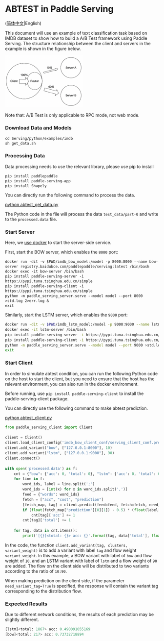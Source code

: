 # ABTEST in Paddle Serving

([简体中文](./ABTest_CN.md)|English)

This document will use an example of text classification task based on IMDB dataset to show how to build a A/B Test framework using Paddle Serving. The structure relationship between the client and servers in the example is shown in the figure below.

<img src="../images/abtest.png" style="zoom:25%;" />

Note that:  A/B Test is only applicable to RPC mode, not web mode.

### Download Data and Models

```shell
cd Serving/python/examples/imdb
sh get_data.sh
```

### Processing Data
Data processing needs to use the relevant library, please use pip to install
``` shell
pip install paddlepaddle
pip install paddle-serving-app
pip install Shapely
````

You can directly run the following command to process the data.

[python abtest_get_data.py](../../examples/C++/imdb/abtest_get_data.py)

The Python code in the file will process the data `test_data/part-0` and write to the `processed.data` file.

### Start Server

Here, we [use docker](../Run_In_Docker_EN.md) to start the server-side service. 

First, start the BOW server, which enables the `8000` port:

``` shell
docker run -dit -v $PWD/imdb_bow_model:/model -p 8000:8000 --name bow-server registry.baidubce.com/paddlepaddle/serving:latest /bin/bash
docker exec -it bow-server /bin/bash
pip install paddle-serving-server -i https://pypi.tuna.tsinghua.edu.cn/simple
pip install paddle-serving-client -i https://pypi.tuna.tsinghua.edu.cn/simple
python -m paddle_serving_server.serve --model model --port 8000 >std.log 2>err.log &
exit
```

Similarly, start the LSTM server, which enables the `9000` port:

```bash
docker run -dit -v $PWD/imdb_lstm_model:/model -p 9000:9000 --name lstm-server registry.baidubce.com/paddlepaddle/serving:latest /bin/bash
docker exec -it lstm-server /bin/bash
pip install paddle-serving-server -i https://pypi.tuna.tsinghua.edu.cn/simple
pip install paddle-serving-client -i https://pypi.tuna.tsinghua.edu.cn/simple
python -m paddle_serving_server.serve --model model --port 9000 >std.log 2>err.log &
exit
```

### Start Client

In order to simulate abtest condition, you can run the following Python code on the host to start the client, but you need to ensure that the host has the relevant environment, you can also run in the docker environment.

Before running, use `pip install paddle-serving-client` to install the paddle-serving-client package.

You can directly use the following command to make abtest prediction.

[python abtest_client.py](../../examples/C++/imdb/abtest_client.py)

[//file]:#abtest_client.py
``` python
from paddle_serving_client import Client

client = Client()
client.load_client_config('imdb_bow_client_conf/serving_client_conf.prototxt')
client.add_variant("bow", ["127.0.0.1:8000"], 10)
client.add_variant("lstm", ["127.0.0.1:9000"], 90)
client.connect()

with open('processed.data') as f:
    cnt = {"bow": {'acc': 0, 'total': 0}, "lstm": {'acc': 0, 'total': 0}}
    for line in f:
        word_ids, label = line.split(';')
        word_ids = [int(x) for x in word_ids.split(',')]
        feed = {"words": word_ids}
        fetch = ["acc", "cost", "prediction"]
        [fetch_map, tag] = client.predict(feed=feed, fetch=fetch, need_variant_tag=True)
        if (float(fetch_map["prediction"][0][1]) - 0.5) * (float(label[0]) - 0.5) > 0:
            cnt[tag]['acc'] += 1
        cnt[tag]['total'] += 1

    for tag, data in cnt.items():
        print('[{}]<total: {}> acc: {}'.format(tag, data['total'], float(data['acc']) / float(data['total'])))
```

In the code, the function `client.add_variant(tag, clusters, variant_weight)` is to add a variant with label `tag` and flow weight `variant_weight`. In this example, a BOW variant with label of `bow` and flow weight of `10`, and an LSTM variant with label of `lstm` and a flow weight of `90` are added. The flow on the client side will be distributed to two variants according to the ratio of `10:90`.

When making prediction on the client side, if the parameter `need_variant_tag=True` is specified, the response will contain the variant tag corresponding to the distribution flow.

### Expected Results
Due to different network conditions, the results of each prediction may be slightly different.
``` python
[lstm]<total: 1867> acc: 0.490091055169
[bow]<total: 217> acc: 0.73732718894
```

<!--
cp ../Serving/python/examples/imdb/get_data.sh .
cp ../Serving/python/examples/imdb/imdb_reader.py .
pip install -U paddle_serving_server
pip install -U paddle_serving_client
pip install -U paddlepaddle
sh get_data.sh
python process.py
python -m paddle_serving_server.serve --model imdb_bow_model --port 8000 --workdir workdir1 &
sleep 5
python -m paddle_serving_server.serve --model imdb_lstm_model --port 9000  --workdir workdir2 &
sleep 5
python ab_client.py >log.txt
if [[ $? -eq 0 ]]; then
    echo "test success"
else
    echo "test fail"
fi
ps -ef | grep "paddle_serving_server" | grep -v grep | awk '{print $2}' | xargs kill
-->
